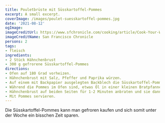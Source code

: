 ```yaml
---
title: Pouletbrüste mit Süsskartoffel-Pommes
excerpt: A small excerpt.
coverImage: /images/poulet-suesskartoffel-pommes.jpg
date: '2021-08-12'
ogImage:
imageCreditUrl: https://www.sfchronicle.com/cooking/article/Cook-Your-Week-Chicken-Breasts-With-Sweet-Potato-6566590.php
imageCreditName: San Francisco Chronicle
persons: 2
tags:
- fleisch
ingredients:
- 2 Stück Hähnchenbrust
- 300 g gefrorene Süsskartoffel-Pommes
directions:
- Ofen auf 180 Grad vorheizen.
- Hähnchenbrust mit Salz, Pfeffer und Paprika würzen.
- Auf einem mit Backpapier ausgelegten Backblech die Süsskartoffel-Pommes im Ofen 12-14 Minuten knusprig backen.
- Während die Pommes im Ofen sind, etwas Öl in einer kleinen Bratpfanne erhitzen.
- Hähnchenbrust auf beiden Seiten für 1-2 Minuten anbraten und sie dann bei mittlerer Hitze fertig braten.
- Mit Pommes servieren.
---
```

Die Süsskartoffel-Pommes kann man gefroren kaufen und sich somit unter der Woche ein bisschen Zeit sparen.
